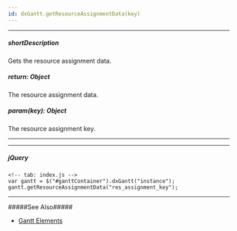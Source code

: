 ```yaml
---
id: dxGantt.getResourceAssignmentData(key)
---
```

---
##### shortDescription
Gets the resource assignment data.

##### return: Object
The resource assignment data.

##### param(key): Object
The resource assignment key.

---

---

##### jQuery

    <!-- tab: index.js -->
    var gantt = $("#ganttContainer").dxGantt("instance");
    gantt.getResourceAssignmentData("res_assignment_key");

---

#####See Also#####
- [Gantt Elements](/Documentation/Guide/UI_Components/Gantt/Gantt_Elements/)